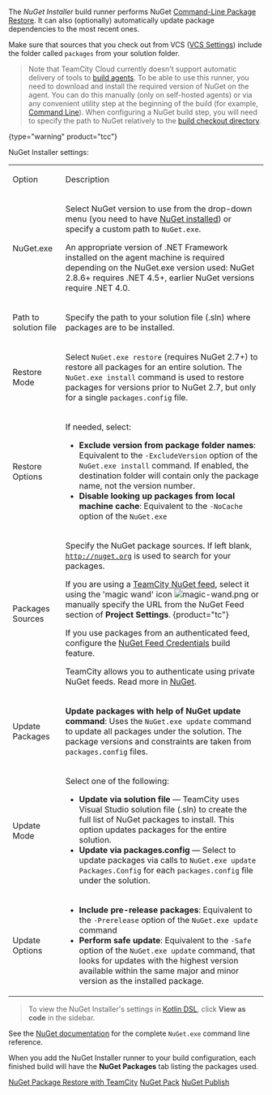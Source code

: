 [//]: # (title: NuGet Installer)
[//]: # (auxiliary-id: NuGet Installer)

The _NuGet Installer_ build runner performs NuGet [Command-Line Package Restore](http://docs.nuget.org/docs/reference/package-restore#Command-Line_Package_Restore). It can also (optionally) automatically update package dependencies to the most recent ones.

<include src="nuget.md" include-id="nuget-OS"/>

<note>

Make sure that sources that you check out from VCS ([VCS Settings](configuring-vcs-settings.md)) include the folder called `packages` from your solution folder.
</note>

>Note that TeamCity Cloud currently doesn't support automatic delivery of tools to [build agents](build-agent.md). To be able to use this runner, you need to download and install the required version of NuGet on the agent. You can do this manually (only on self-hosted agents) or via any convenient utility step at the beginning of the build (for example, [Command Line](command-line.md)). When configuring a NuGet build step, you will need to specify the path to NuGet relatively to the [build checkout directory](build-checkout-directory.md).
> 
{type="warning" product="tcc"}

NuGet Installer settings:

<table><tr>

<td>

Option

</td>

<td>

Description

</td></tr><tr>

<td>

NuGet.exe

</td>

<td>

Select NuGet version to use from the drop-down menu (you need to have [NuGet installed](nuget.md)) or specify a custom path to `NuGet.exe`.

<note>

An appropriate version of .NET Framework installed on the agent machine is required depending on the NuGet.exe version used: NuGet 2.8.6\+ requires .NET 4.5\+, earlier NuGet versions require .NET 4.0.
</note>


</td></tr><tr>

<td>

Path to solution file

</td>

<td>

Specify the path to your solution file (.sln) where packages are to be installed.

</td></tr><tr>

<td>

Restore Mode

</td>

<td>

Select `NuGet.exe restore` (requires NuGet 2.7\+) to restore all packages for an entire solution. The `NuGet.exe install` command is used to restore packages for versions prior to NuGet 2.7, but only for a single `packages.config` file.

</td></tr><tr>

<td>

Restore Options

</td>

<td>

If needed, select:

* __Exclude version from package folder names__: Equivalent to the `-ExcludeVersion` option of the `NuGet.exe install` command. If enabled, the destination folder will contain only the package name, not the version number.
* __Disable looking up packages from local machine cache__: Equivalent to the `-NoCache` option of the `NuGet.exe `

</td></tr><tr>

<td>

Packages Sources

</td>

<td>

Specify the NuGet package sources. If left blank, [`http://nuget.org`](http://nuget.org/) is used to search for your packages.

If you are using a [TeamCity NuGet feed](using-teamcity-as-nuget-feed.md), select it using the 'magic wand' icon ![magic-wand.png](magic-wand.png) or manually specify the URL from the NuGet Feed section of __Project Settings__.
{product="tc"}

If you use packages from an authenticated feed, configure the [NuGet Feed Credentials](nuget-feed-credentials.md) build feature.   

TeamCity allows you to authenticate using private NuGet feeds. Read more in [NuGet](nuget.md#Authentication+in+private+NuGet+Feeds).


</td></tr><tr>

<td>

Update Packages

</td>

<td>

__Update packages with help of NuGet update command__: Uses the `NuGet.exe update` command to update all packages under the solution. The package versions and constraints are taken from `packages.config` files.

</td></tr><tr>

<td>

Update Mode

</td>

<td>

Select one of the following:

* __Update via solution file__ — TeamCity uses Visual Studio solution file (.sln) to create the full list of NuGet packages to install. This option updates packages for the entire solution.
* __Update via packages.config__ — Select to update packages via calls to `NuGet.exe update Packages.Config` for each `packages.config` file under the solution.

</td></tr><tr>

<td>

Update Options

</td>

<td>

* __Include pre-release packages__: Equivalent to the `-Prerelease` option of the `NuGet.exe update` command
* __Perform safe update__: Equivalent to the `-Safe` option of the `NuGet.exe update` command, that looks for updates with the highest version available within the same major and minor version as the installed package.

</td></tr></table>

>To view the NuGet Installer's settings in [Kotlin DSL](kotlin-dsl.md), click __View as code__ in the sidebar.

See the [NuGet documentation](http://docs.nuget.org/docs/reference/command-line-reference) for the complete `NuGet.exe` command line reference.

When you add the NuGet Installer runner to your build configuration, each finished build will have the __NuGet Packages__ tab listing the packages used.

 <seealso>
        <category ref="blog">
            <a href="http://blog.jetbrains.com/teamcity/2013/08/nuget-package-restore-with-teamcity/">NuGet Package Restore with TeamCity</a>
        </category>
        <category ref="admin-guide">
            <a href="nuget-pack.md">NuGet Pack</a>
            <a href="nuget-publish.md">NuGet Publish</a>
        </category>
</seealso>
